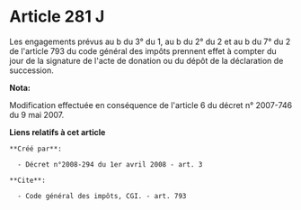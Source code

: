 # Article 281 J

Les engagements prévus au b du 3° du 1, au b du 2° du 2 et au b du 7° du 2 de l'article 793 du code général des impôts
prennent effet à compter du jour de la signature de l'acte de donation ou du dépôt de la déclaration de succession.

**Nota:**

Modification effectuée en conséquence de l'article 6 du décret n° 2007-746 du 9 mai 2007.

**Liens relatifs à cet article**

	**Créé par**:

	  - Décret n°2008-294 du 1er avril 2008 - art. 3

	**Cite**:

	  - Code général des impôts, CGI. - art. 793
